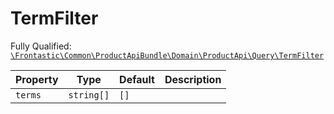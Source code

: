 #  TermFilter

Fully Qualified: [`\Frontastic\Common\ProductApiBundle\Domain\ProductApi\Query\TermFilter`](../../../../../../src/php/ProductApiBundle/Domain/ProductApi/Query/TermFilter.php)

Property|Type|Default|Description
--------|----|-------|-----------
`terms`|`string[]`|`[]`|

